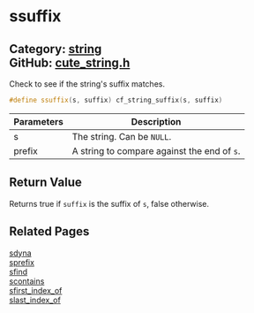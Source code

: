 [//]: # (This file is automatically generated by Cute Framework's docs parser.)
[//]: # (Do not edit this file by hand!)
[//]: # (See: https://github.com/RandyGaul/cute_framework/blob/master/samples/docs_parser.cpp)
[](../header.md ':include')

# ssuffix

Category: [string](/api_reference?id=string)  
GitHub: [cute_string.h](https://github.com/RandyGaul/cute_framework/blob/master/include/cute_string.h)  
---

Check to see if the string's suffix matches.

```cpp
#define ssuffix(s, suffix) cf_string_suffix(s, suffix)
```

Parameters | Description
--- | ---
s | The string. Can be `NULL`.
prefix | A string to compare against the end of `s`.

## Return Value

Returns true if `suffix` is the suffix of `s`, false otherwise.

## Related Pages

[sdyna](/string/sdyna.md)  
[sprefix](/string/sprefix.md)  
[sfind](/string/sfind.md)  
[scontains](/string/scontains.md)  
[sfirst_index_of](/string/sfirst_index_of.md)  
[slast_index_of](/string/slast_index_of.md)  
